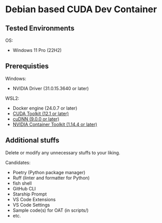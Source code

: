 # Debian based CUDA Dev Container

## Tested Environments

OS:

- Windows 11 Pro (22H2)

## Prerequisties

Windows:

- NVIDIA Driver (31.0.15.3640 or later)

WSL2:

- Docker engine (24.0.7 or later)
- [CUDA Toolkit (12.1 or later)](<https://developer.nvidia.com/cuda-downloads?target_os=Linux&target_arch=x86_64&Distribution=WSL-Ubuntu&target_version=2.0&target_type=deb_local>)
- [cuDNN (9.0.0 or later)](https://developer.nvidia.com/cudnn-downloads?target_os=Linux&target_arch=x86_64&Distribution=Ubuntu&target_version=20.04&target_type=deb_local)
- [NVIDIA Container Toolkit (1.14.4 or later)](https://docs.nvidia.com/datacenter/cloud-native/container-toolkit/latest/install-guide.html)

## Additional stuffs

Delete or modify any unnecessary stuffs to your liking.

Candidates:

- Poetry (Python package manager)
- Ruff (linter and formatter for Python)
- fish shell
- GitHub CLI
- Starship Prompt
- VS Code Extensions
- VS Code Settings
- Sample code(s) for OAT (in scripts/)
- etc.
